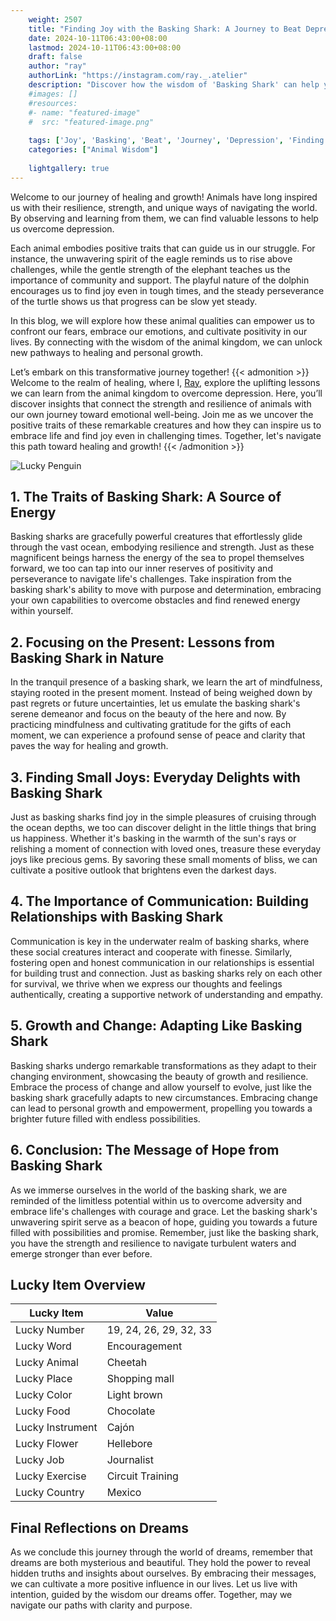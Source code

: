 ```yaml
---
    weight: 2507
    title: "Finding Joy with the Basking Shark: A Journey to Beat Depression"  # Assuming 'title' column exists
    date: 2024-10-11T06:43:00+08:00
    lastmod: 2024-10-11T06:43:00+08:00
    draft: false
    author: "ray"
    authorLink: "https://instagram.com/ray._.atelier"
    description: "Discover how the wisdom of 'Basking Shark' can help you overcome depression and find joy in your life journey."
    #images: []
    #resources:
    #- name: "featured-image"
    #  src: "featured-image.png"
    
    tags: ['Joy', 'Basking', 'Beat', 'Journey', 'Depression', 'Finding', 'Shark']
    categories: ["Animal Wisdom"]
    
    lightgallery: true
---
```

    
Welcome to our journey of healing and growth! Animals have long inspired us with their resilience, strength, and unique ways of navigating the world. By observing and learning from them, we can find valuable lessons to help us overcome depression.

Each animal embodies positive traits that can guide us in our struggle. For instance, the unwavering spirit of the eagle reminds us to rise above challenges, while the gentle strength of the elephant teaches us the importance of community and support. The playful nature of the dolphin encourages us to find joy even in tough times, and the steady perseverance of the turtle shows us that progress can be slow yet steady.

In this blog, we will explore how these animal qualities can empower us to confront our fears, embrace our emotions, and cultivate positivity in our lives. By connecting with the wisdom of the animal kingdom, we can unlock new pathways to healing and personal growth.

Let’s embark on this transformative journey together!
{{< admonition >}}
Welcome to the realm of healing, where I, [Ray](https://instagram.com/ray._.atelier), explore the uplifting lessons we can learn from the animal kingdom to overcome depression. Here, you’ll discover insights that connect the strength and resilience of animals with our own journey toward emotional well-being. Join me as we uncover the positive traits of these remarkable creatures and how they can inspire us to embrace life and find joy even in challenging times. Together, let's navigate this path toward healing and growth!
{{< /admonition >}}

![Lucky Penguin](https://cdn.pixabay.com/photo/2024/09/07/02/34/penguins-9028827_1280.jpg "Lucky Penguin")

## 1. The Traits of Basking Shark: A Source of Energy
Basking sharks are gracefully powerful creatures that effortlessly glide through the vast ocean, embodying resilience and strength. Just as these magnificent beings harness the energy of the sea to propel themselves forward, we too can tap into our inner reserves of positivity and perseverance to navigate life's challenges. Take inspiration from the basking shark's ability to move with purpose and determination, embracing your own capabilities to overcome obstacles and find renewed energy within yourself.

## 2. Focusing on the Present: Lessons from Basking Shark in Nature
In the tranquil presence of a basking shark, we learn the art of mindfulness, staying rooted in the present moment. Instead of being weighed down by past regrets or future uncertainties, let us emulate the basking shark's serene demeanor and focus on the beauty of the here and now. By practicing mindfulness and cultivating gratitude for the gifts of each moment, we can experience a profound sense of peace and clarity that paves the way for healing and growth.

## 3. Finding Small Joys: Everyday Delights with Basking Shark
Just as basking sharks find joy in the simple pleasures of cruising through the ocean depths, we too can discover delight in the little things that bring us happiness. Whether it's basking in the warmth of the sun's rays or relishing a moment of connection with loved ones, treasure these everyday joys like precious gems. By savoring these small moments of bliss, we can cultivate a positive outlook that brightens even the darkest days.

## 4. The Importance of Communication: Building Relationships with Basking Shark
Communication is key in the underwater realm of basking sharks, where these social creatures interact and cooperate with finesse. Similarly, fostering open and honest communication in our relationships is essential for building trust and connection. Just as basking sharks rely on each other for survival, we thrive when we express our thoughts and feelings authentically, creating a supportive network of understanding and empathy.

## 5. Growth and Change: Adapting Like Basking Shark
Basking sharks undergo remarkable transformations as they adapt to their changing environment, showcasing the beauty of growth and resilience. Embrace the process of change and allow yourself to evolve, just like the basking shark gracefully adapts to new circumstances. Embracing change can lead to personal growth and empowerment, propelling you towards a brighter future filled with endless possibilities.

## 6. Conclusion: The Message of Hope from Basking Shark
As we immerse ourselves in the world of the basking shark, we are reminded of the limitless potential within us to overcome adversity and embrace life's challenges with courage and grace. Let the basking shark's unwavering spirit serve as a beacon of hope, guiding you towards a future filled with possibilities and promise. Remember, just like the basking shark, you have the strength and resilience to navigate turbulent waters and emerge stronger than ever before.


## Lucky Item Overview
| Lucky Item          | Value              |
|---------------|--------------------|
| Lucky Number        | 19, 24, 26, 29, 32, 33  |
| Lucky Word          | Encouragement |
| Lucky Animal        | Cheetah |
| Lucky Place         | Shopping mall     |
| Lucky Color         | Light brown     |
| Lucky Food          | Chocolate      |
| Lucky Instrument    | Cajón |
| Lucky Flower        | Hellebore    |
| Lucky Job           | Journalist       |
| Lucky Exercise      | Circuit Training  |
| Lucky Country       | Mexico    |


##  Final Reflections on Dreams

As we conclude this journey through the world of dreams, remember that dreams are both mysterious and beautiful. They hold the power to reveal hidden truths and insights about ourselves. By embracing their messages, we can cultivate a more positive influence in our lives. Let us live with intention, guided by the wisdom our dreams offer. Together, may we navigate our paths with clarity and purpose.
